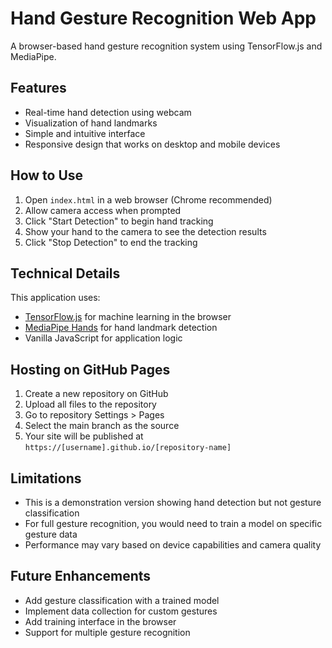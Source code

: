 # Hand Gesture Recognition Web App

A browser-based hand gesture recognition system using TensorFlow.js and MediaPipe.

## Features

- Real-time hand detection using webcam
- Visualization of hand landmarks
- Simple and intuitive interface
- Responsive design that works on desktop and mobile devices

## How to Use

1. Open `index.html` in a web browser (Chrome recommended)
2. Allow camera access when prompted
3. Click "Start Detection" to begin hand tracking
4. Show your hand to the camera to see the detection results
5. Click "Stop Detection" to end the tracking

## Technical Details

This application uses:
- [TensorFlow.js](https://www.tensorflow.org/js) for machine learning in the browser
- [MediaPipe Hands](https://google.github.io/mediapipe/solutions/hands) for hand landmark detection
- Vanilla JavaScript for application logic

## Hosting on GitHub Pages

1. Create a new repository on GitHub
2. Upload all files to the repository
3. Go to repository Settings > Pages
4. Select the main branch as the source
5. Your site will be published at `https://[username].github.io/[repository-name]`

## Limitations

- This is a demonstration version showing hand detection but not gesture classification
- For full gesture recognition, you would need to train a model on specific gesture data
- Performance may vary based on device capabilities and camera quality

## Future Enhancements

- Add gesture classification with a trained model
- Implement data collection for custom gestures
- Add training interface in the browser
- Support for multiple gesture recognition